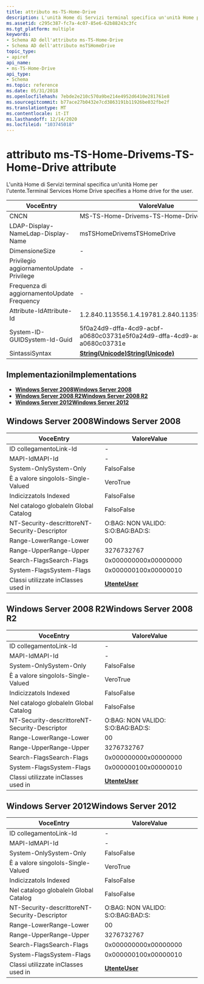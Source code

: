 ```yaml
---
title: attributo ms-TS-Home-Drive
description: L'unità Home di Servizi terminal specifica un'unità Home per l'utente.
ms.assetid: c295c387-fc7a-4c07-85e6-62b88243c3fc
ms.tgt_platform: multiple
keywords:
- Schema AD dell'attributo ms-TS-Home-Drive
- Schema AD dell'attributo msTSHomeDrive
topic_type:
- apiref
api_name:
- ms-TS-Home-Drive
api_type:
- Schema
ms.topic: reference
ms.date: 05/31/2018
ms.openlocfilehash: 7ebde2e210c570a9be214e4952d6410e281761e8
ms.sourcegitcommit: b77ace27b0432e7cd3863191b11926be032fbe2f
ms.translationtype: MT
ms.contentlocale: it-IT
ms.lasthandoff: 12/14/2020
ms.locfileid: "103745018"
---
```

# <a name="ms-ts-home-drive-attribute"></a><span data-ttu-id="90c32-105">attributo ms-TS-Home-Drive</span><span class="sxs-lookup"><span data-stu-id="90c32-105">ms-TS-Home-Drive attribute</span></span>

<span data-ttu-id="90c32-106">L'unità Home di Servizi terminal specifica un'unità Home per l'utente.</span><span class="sxs-lookup"><span data-stu-id="90c32-106">Terminal Services Home Drive specifies a Home drive for the user.</span></span>



| <span data-ttu-id="90c32-107">Voce</span><span class="sxs-lookup"><span data-stu-id="90c32-107">Entry</span></span> | <span data-ttu-id="90c32-108">Valore</span><span class="sxs-lookup"><span data-stu-id="90c32-108">Value</span></span> |
|-------------------|---------------------------------------------|
| <span data-ttu-id="90c32-109">CN</span><span class="sxs-lookup"><span data-stu-id="90c32-109">CN</span></span>                | <span data-ttu-id="90c32-110">MS-TS-Home-Drive</span><span class="sxs-lookup"><span data-stu-id="90c32-110">ms-TS-Home-Drive</span></span>                            |
| <span data-ttu-id="90c32-111">LDAP-Display-Name</span><span class="sxs-lookup"><span data-stu-id="90c32-111">Ldap-Display-Name</span></span> | <span data-ttu-id="90c32-112">msTSHomeDrive</span><span class="sxs-lookup"><span data-stu-id="90c32-112">msTSHomeDrive</span></span>                               |
| <span data-ttu-id="90c32-113">Dimensione</span><span class="sxs-lookup"><span data-stu-id="90c32-113">Size</span></span>              | \-                                          |
| <span data-ttu-id="90c32-114">Privilegio aggiornamento</span><span class="sxs-lookup"><span data-stu-id="90c32-114">Update Privilege</span></span>  | \-                                          |
| <span data-ttu-id="90c32-115">Frequenza di aggiornamento</span><span class="sxs-lookup"><span data-stu-id="90c32-115">Update Frequency</span></span>  | \-                                          |
| <span data-ttu-id="90c32-116">Attribute-Id</span><span class="sxs-lookup"><span data-stu-id="90c32-116">Attribute-Id</span></span>      | <span data-ttu-id="90c32-117">1.2.840.113556.1.4.1978</span><span class="sxs-lookup"><span data-stu-id="90c32-117">1.2.840.113556.1.4.1978</span></span>                     |
| <span data-ttu-id="90c32-118">System-ID-GUID</span><span class="sxs-lookup"><span data-stu-id="90c32-118">System-Id-Guid</span></span>    | <span data-ttu-id="90c32-119">5f0a24d9-dffa-4cd9-acbf-a0680c03731e</span><span class="sxs-lookup"><span data-stu-id="90c32-119">5f0a24d9-dffa-4cd9-acbf-a0680c03731e</span></span>        |
| <span data-ttu-id="90c32-120">Sintassi</span><span class="sxs-lookup"><span data-stu-id="90c32-120">Syntax</span></span>            | [<span data-ttu-id="90c32-121">**String(Unicode)**</span><span class="sxs-lookup"><span data-stu-id="90c32-121">**String(Unicode)**</span></span>](s-string-unicode.md) |



## <a name="implementations"></a><span data-ttu-id="90c32-122">Implementazioni</span><span class="sxs-lookup"><span data-stu-id="90c32-122">Implementations</span></span>

-   [<span data-ttu-id="90c32-123">**Windows Server 2008**</span><span class="sxs-lookup"><span data-stu-id="90c32-123">**Windows Server 2008**</span></span>](#windows-server-2008)
-   [<span data-ttu-id="90c32-124">**Windows Server 2008 R2**</span><span class="sxs-lookup"><span data-stu-id="90c32-124">**Windows Server 2008 R2**</span></span>](#windows-server-2008-r2)
-   [<span data-ttu-id="90c32-125">**Windows Server 2012**</span><span class="sxs-lookup"><span data-stu-id="90c32-125">**Windows Server 2012**</span></span>](#windows-server-2012)

## <a name="windows-server-2008"></a><span data-ttu-id="90c32-126">Windows Server 2008</span><span class="sxs-lookup"><span data-stu-id="90c32-126">Windows Server 2008</span></span>



| <span data-ttu-id="90c32-127">Voce</span><span class="sxs-lookup"><span data-stu-id="90c32-127">Entry</span></span> | <span data-ttu-id="90c32-128">Valore</span><span class="sxs-lookup"><span data-stu-id="90c32-128">Value</span></span> |
|------------------------|-----------------------------------|
| <span data-ttu-id="90c32-129">ID collegamento</span><span class="sxs-lookup"><span data-stu-id="90c32-129">Link-Id</span></span>                | \-                                |
| <span data-ttu-id="90c32-130">MAPI-Id</span><span class="sxs-lookup"><span data-stu-id="90c32-130">MAPI-Id</span></span>                | \-                                |
| <span data-ttu-id="90c32-131">System-Only</span><span class="sxs-lookup"><span data-stu-id="90c32-131">System-Only</span></span>            | <span data-ttu-id="90c32-132">Falso</span><span class="sxs-lookup"><span data-stu-id="90c32-132">False</span></span>                             |
| <span data-ttu-id="90c32-133">È a valore singolo</span><span class="sxs-lookup"><span data-stu-id="90c32-133">Is-Single-Valued</span></span>       | <span data-ttu-id="90c32-134">Vero</span><span class="sxs-lookup"><span data-stu-id="90c32-134">True</span></span>                              |
| <span data-ttu-id="90c32-135">Indicizzato</span><span class="sxs-lookup"><span data-stu-id="90c32-135">Is Indexed</span></span>             | <span data-ttu-id="90c32-136">Falso</span><span class="sxs-lookup"><span data-stu-id="90c32-136">False</span></span>                             |
| <span data-ttu-id="90c32-137">Nel catalogo globale</span><span class="sxs-lookup"><span data-stu-id="90c32-137">In Global Catalog</span></span>      | <span data-ttu-id="90c32-138">Falso</span><span class="sxs-lookup"><span data-stu-id="90c32-138">False</span></span>                             |
| <span data-ttu-id="90c32-139">NT-Security-descrittore</span><span class="sxs-lookup"><span data-stu-id="90c32-139">NT-Security-Descriptor</span></span> | <span data-ttu-id="90c32-140">O:BAG: NON VALIDO: S:</span><span class="sxs-lookup"><span data-stu-id="90c32-140">O:BAG:BAD:S:</span></span>                      |
| <span data-ttu-id="90c32-141">Range-Lower</span><span class="sxs-lookup"><span data-stu-id="90c32-141">Range-Lower</span></span>            | <span data-ttu-id="90c32-142">0</span><span class="sxs-lookup"><span data-stu-id="90c32-142">0</span></span>                                 |
| <span data-ttu-id="90c32-143">Range-Upper</span><span class="sxs-lookup"><span data-stu-id="90c32-143">Range-Upper</span></span>            | <span data-ttu-id="90c32-144">32767</span><span class="sxs-lookup"><span data-stu-id="90c32-144">32767</span></span>                             |
| <span data-ttu-id="90c32-145">Search-Flags</span><span class="sxs-lookup"><span data-stu-id="90c32-145">Search-Flags</span></span>           | <span data-ttu-id="90c32-146">0x00000000</span><span class="sxs-lookup"><span data-stu-id="90c32-146">0x00000000</span></span>                        |
| <span data-ttu-id="90c32-147">System-Flags</span><span class="sxs-lookup"><span data-stu-id="90c32-147">System-Flags</span></span>           | <span data-ttu-id="90c32-148">0x00000010</span><span class="sxs-lookup"><span data-stu-id="90c32-148">0x00000010</span></span>                        |
| <span data-ttu-id="90c32-149">Classi utilizzate in</span><span class="sxs-lookup"><span data-stu-id="90c32-149">Classes used in</span></span>        | [<span data-ttu-id="90c32-150">**Utente**</span><span class="sxs-lookup"><span data-stu-id="90c32-150">**User**</span></span>](c-user.md)<br/> |



## <a name="windows-server-2008-r2"></a><span data-ttu-id="90c32-151">Windows Server 2008 R2</span><span class="sxs-lookup"><span data-stu-id="90c32-151">Windows Server 2008 R2</span></span>



| <span data-ttu-id="90c32-152">Voce</span><span class="sxs-lookup"><span data-stu-id="90c32-152">Entry</span></span> | <span data-ttu-id="90c32-153">Valore</span><span class="sxs-lookup"><span data-stu-id="90c32-153">Value</span></span> |
|------------------------|-----------------------------------|
| <span data-ttu-id="90c32-154">ID collegamento</span><span class="sxs-lookup"><span data-stu-id="90c32-154">Link-Id</span></span>                | \-                                |
| <span data-ttu-id="90c32-155">MAPI-Id</span><span class="sxs-lookup"><span data-stu-id="90c32-155">MAPI-Id</span></span>                | \-                                |
| <span data-ttu-id="90c32-156">System-Only</span><span class="sxs-lookup"><span data-stu-id="90c32-156">System-Only</span></span>            | <span data-ttu-id="90c32-157">Falso</span><span class="sxs-lookup"><span data-stu-id="90c32-157">False</span></span>                             |
| <span data-ttu-id="90c32-158">È a valore singolo</span><span class="sxs-lookup"><span data-stu-id="90c32-158">Is-Single-Valued</span></span>       | <span data-ttu-id="90c32-159">Vero</span><span class="sxs-lookup"><span data-stu-id="90c32-159">True</span></span>                              |
| <span data-ttu-id="90c32-160">Indicizzato</span><span class="sxs-lookup"><span data-stu-id="90c32-160">Is Indexed</span></span>             | <span data-ttu-id="90c32-161">Falso</span><span class="sxs-lookup"><span data-stu-id="90c32-161">False</span></span>                             |
| <span data-ttu-id="90c32-162">Nel catalogo globale</span><span class="sxs-lookup"><span data-stu-id="90c32-162">In Global Catalog</span></span>      | <span data-ttu-id="90c32-163">Falso</span><span class="sxs-lookup"><span data-stu-id="90c32-163">False</span></span>                             |
| <span data-ttu-id="90c32-164">NT-Security-descrittore</span><span class="sxs-lookup"><span data-stu-id="90c32-164">NT-Security-Descriptor</span></span> | <span data-ttu-id="90c32-165">O:BAG: NON VALIDO: S:</span><span class="sxs-lookup"><span data-stu-id="90c32-165">O:BAG:BAD:S:</span></span>                      |
| <span data-ttu-id="90c32-166">Range-Lower</span><span class="sxs-lookup"><span data-stu-id="90c32-166">Range-Lower</span></span>            | <span data-ttu-id="90c32-167">0</span><span class="sxs-lookup"><span data-stu-id="90c32-167">0</span></span>                                 |
| <span data-ttu-id="90c32-168">Range-Upper</span><span class="sxs-lookup"><span data-stu-id="90c32-168">Range-Upper</span></span>            | <span data-ttu-id="90c32-169">32767</span><span class="sxs-lookup"><span data-stu-id="90c32-169">32767</span></span>                             |
| <span data-ttu-id="90c32-170">Search-Flags</span><span class="sxs-lookup"><span data-stu-id="90c32-170">Search-Flags</span></span>           | <span data-ttu-id="90c32-171">0x00000000</span><span class="sxs-lookup"><span data-stu-id="90c32-171">0x00000000</span></span>                        |
| <span data-ttu-id="90c32-172">System-Flags</span><span class="sxs-lookup"><span data-stu-id="90c32-172">System-Flags</span></span>           | <span data-ttu-id="90c32-173">0x00000010</span><span class="sxs-lookup"><span data-stu-id="90c32-173">0x00000010</span></span>                        |
| <span data-ttu-id="90c32-174">Classi utilizzate in</span><span class="sxs-lookup"><span data-stu-id="90c32-174">Classes used in</span></span>        | [<span data-ttu-id="90c32-175">**Utente**</span><span class="sxs-lookup"><span data-stu-id="90c32-175">**User**</span></span>](c-user.md)<br/> |



## <a name="windows-server-2012"></a><span data-ttu-id="90c32-176">Windows Server 2012</span><span class="sxs-lookup"><span data-stu-id="90c32-176">Windows Server 2012</span></span>



| <span data-ttu-id="90c32-177">Voce</span><span class="sxs-lookup"><span data-stu-id="90c32-177">Entry</span></span> | <span data-ttu-id="90c32-178">Valore</span><span class="sxs-lookup"><span data-stu-id="90c32-178">Value</span></span> |
|------------------------|-----------------------------------|
| <span data-ttu-id="90c32-179">ID collegamento</span><span class="sxs-lookup"><span data-stu-id="90c32-179">Link-Id</span></span>                | \-                                |
| <span data-ttu-id="90c32-180">MAPI-Id</span><span class="sxs-lookup"><span data-stu-id="90c32-180">MAPI-Id</span></span>                | \-                                |
| <span data-ttu-id="90c32-181">System-Only</span><span class="sxs-lookup"><span data-stu-id="90c32-181">System-Only</span></span>            | <span data-ttu-id="90c32-182">Falso</span><span class="sxs-lookup"><span data-stu-id="90c32-182">False</span></span>                             |
| <span data-ttu-id="90c32-183">È a valore singolo</span><span class="sxs-lookup"><span data-stu-id="90c32-183">Is-Single-Valued</span></span>       | <span data-ttu-id="90c32-184">Vero</span><span class="sxs-lookup"><span data-stu-id="90c32-184">True</span></span>                              |
| <span data-ttu-id="90c32-185">Indicizzato</span><span class="sxs-lookup"><span data-stu-id="90c32-185">Is Indexed</span></span>             | <span data-ttu-id="90c32-186">Falso</span><span class="sxs-lookup"><span data-stu-id="90c32-186">False</span></span>                             |
| <span data-ttu-id="90c32-187">Nel catalogo globale</span><span class="sxs-lookup"><span data-stu-id="90c32-187">In Global Catalog</span></span>      | <span data-ttu-id="90c32-188">Falso</span><span class="sxs-lookup"><span data-stu-id="90c32-188">False</span></span>                             |
| <span data-ttu-id="90c32-189">NT-Security-descrittore</span><span class="sxs-lookup"><span data-stu-id="90c32-189">NT-Security-Descriptor</span></span> | <span data-ttu-id="90c32-190">O:BAG: NON VALIDO: S:</span><span class="sxs-lookup"><span data-stu-id="90c32-190">O:BAG:BAD:S:</span></span>                      |
| <span data-ttu-id="90c32-191">Range-Lower</span><span class="sxs-lookup"><span data-stu-id="90c32-191">Range-Lower</span></span>            | <span data-ttu-id="90c32-192">0</span><span class="sxs-lookup"><span data-stu-id="90c32-192">0</span></span>                                 |
| <span data-ttu-id="90c32-193">Range-Upper</span><span class="sxs-lookup"><span data-stu-id="90c32-193">Range-Upper</span></span>            | <span data-ttu-id="90c32-194">32767</span><span class="sxs-lookup"><span data-stu-id="90c32-194">32767</span></span>                             |
| <span data-ttu-id="90c32-195">Search-Flags</span><span class="sxs-lookup"><span data-stu-id="90c32-195">Search-Flags</span></span>           | <span data-ttu-id="90c32-196">0x00000000</span><span class="sxs-lookup"><span data-stu-id="90c32-196">0x00000000</span></span>                        |
| <span data-ttu-id="90c32-197">System-Flags</span><span class="sxs-lookup"><span data-stu-id="90c32-197">System-Flags</span></span>           | <span data-ttu-id="90c32-198">0x00000010</span><span class="sxs-lookup"><span data-stu-id="90c32-198">0x00000010</span></span>                        |
| <span data-ttu-id="90c32-199">Classi utilizzate in</span><span class="sxs-lookup"><span data-stu-id="90c32-199">Classes used in</span></span>        | [<span data-ttu-id="90c32-200">**Utente**</span><span class="sxs-lookup"><span data-stu-id="90c32-200">**User**</span></span>](c-user.md)<br/> |



 

 





